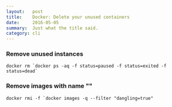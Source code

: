 ```yaml
---
layout:   post
title:    Docker: Delete your unused containers
date:     2016-05-05
summary:  Just what the title said.
category: cli
---
```


### Remove unused instances

```
docker rm `docker ps -aq -f status=paused -f status=exited -f status=dead`
```

### Remove images with name "<none>"

```
docker rmi -f `docker images -q --filter "dangling=true"
```
